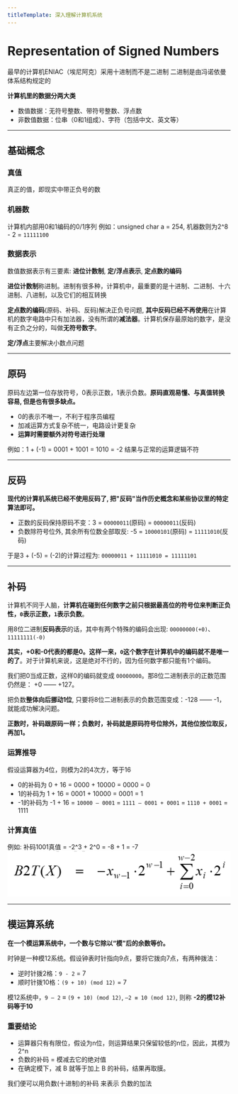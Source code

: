 ```yaml
---
titleTemplate: 深入理解计算机系统
---
```


# Representation of Signed Numbers

最早的计算机ENIAC（埃尼阿克）采用十进制而不是二进制
二进制是由冯诺依曼体系结构规定的

**计算机里的数据分两大类**
- 数值数据：无符号整数、带符号整数、浮点数
- 非数值数据：位串（0和1组成）、字符（包括中文、英文等）

---

## 基础概念

### 真值
真正的值，即现实中带正负号的数

### 机器数

计算机内部用0和1编码的0/1序列
例如：unsigned char a = 254, 机器数则为2^8 - 2 = `11111100`

### 数据表示

数值数据表示有三要素: **进位计数制**, **定/浮点表示**, **定点数的编码**


**进位计数制**称进制。进制有很多种，计算机中，最重要的是十进制、二进制、十六进制、八进制，以及它们的相互转换


**定点数的编码**(原码、补码、反码)解决正负号问题, **其中反码已经不再使用**在计算机的数字电路中只有加法器，没有所谓的**减法器**。计算机保存最原始的数字，是没有正负之分的，叫做**无符号数字**。


**定/浮点**主要解决小数点问题

---

## 原码
原码左边第一位存放符号，0表示正数，1表示负数。**原码直观易懂、与真值转换容易, 但是也有很多缺点。**

- 0的表示不唯一，不利于程序员编程
- 加减运算方式复杂不统一，电路设计更复杂
- **运算时需要额外对符号进行处理**

例如：1 + (-1) = 0001 + 1001 = 1010 = -2 结果与正常的运算逻辑不符

---

## 反码

**现代的计算机系统已经不使用反码了, 把"反码"当作历史概念和某些协议里的特定算法即可。**

- 正数的反码保持原码不变：3 = `00000011`(原码) = `00000011`(反码)
- 负数除符号位外, 其余所有位数全部取反: -5 = `10000101`(原码) = `11111010`(反码)

于是3 + (-5) = (-2)的计算过程为: `00000011 + 11111010 = 11111101`

---

## 补码
计算机不同于人脑，**计算机在碰到任何数字之前只根据最高位的符号位来判断正负性，`0`表示正数，`1`表示负数**。


用8位二进制**反码表示**的话，其中有两个特殊的编码会出现: `00000000(+0)`、`11111111(-0)`

**其实，+0和-0代表的都是0。这样一来，`0`这个数字在计算机中的编码就不是唯一的了**。对于计算机来说，这是绝对不行的，因为任何数字都只能有1个编码。

我们把0当成正数，这样0的编码就变成 `00000000`。那8位二进制表示的正数范围仍然是： +0 —— +127。

把负数**整体向后挪动1位**, 只要将8位二进制表示的负数范围变成：-128 —— -1，就能成功解决问题。

**正数时，补码跟原码一样；负数时，补码就是原码符号位除外，其他位按位取反，再加1。**

### 运算推导
假设运算器为4位，则模为2的4次方，等于16
- 0的补码为 0 + 16 = 0000 + 10000 = 0000 = 0
- 1的补码为 1 + 16 = 0001 + 10000 = 0001 = 1
- -1的补码为 -1 + 16 = `10000 – 0001` = `1111 – 0001 + 0001` = `1110 + 0001` = 1111

### 计算真值

例如: 补码1001真值 = -2^3 + 2^0 = -8 + 1 = -7
![alt text](./03-Representation_of_Signed_Numbers/B2T.png)

---

## 模运算系统

**在一个模运算系统中，一个数与它除以“模”后的余数等价。**

时钟是一种模12系统。假设钟表时针指向9点，要将它拨向7点，有两种拨法：
- 逆时针拨2格：`9 - 2` = 7
- 顺时针拨10格：`(9 + 10) (mod 12)` = 7

模12系统中，`9 – 2` ≡ `(9 + 10) (mod 12)`, `–2 ≡ 10 (mod 12)`, 则称 **-2的模12补码等于10**

### 重要结论

- 运算器只有有限位，假设为n位，则运算结果只保留较低的n位，因此，其模为2^n
- 负数的补码 = 模减去它的绝对值
- 在确定模下，减 B 就等于加上 B 的补码，结果再取膜。

我们便可以用负数(十进制)的补码 来表示 负数的加法

